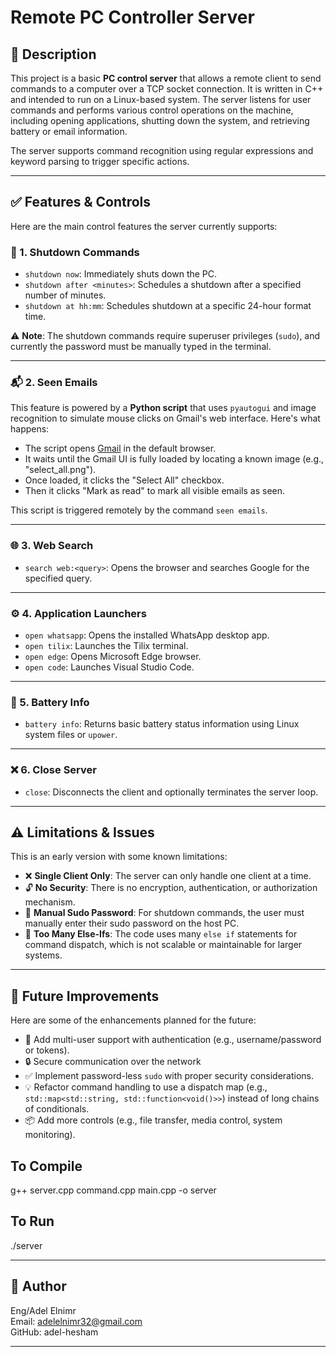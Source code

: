# Remote PC Controller Server

## 📌 Description

This project is a basic **PC control server** that allows a remote client to send commands to a computer over a TCP socket connection. It is written in C++ and intended to run on a Linux-based system. The server listens for user commands and performs various control operations on the machine, including opening applications, shutting down the system, and retrieving battery or email information.

The server supports command recognition using regular expressions and keyword parsing to trigger specific actions.

---

## ✅ Features & Controls

Here are the main control features the server currently supports:

### 🔌 1. Shutdown Commands
- `shutdown now`: Immediately shuts down the PC.
- `shutdown after <minutes>`: Schedules a shutdown after a specified number of minutes.
- `shutdown at hh:mm`: Schedules shutdown at a specific 24-hour format time.

⚠️ **Note**: The shutdown commands require superuser privileges (`sudo`), and currently the password must be manually typed in the terminal.

---

### 📬 2. Seen Emails

This feature is powered by a **Python script** that uses `pyautogui` and image recognition to simulate mouse clicks on Gmail's web interface. Here's what happens:
- The script opens [Gmail](https://gmail.com) in the default browser.
- It waits until the Gmail UI is fully loaded by locating a known image (e.g., "select_all.png").
- Once loaded, it clicks the "Select All" checkbox.
- Then it clicks "Mark as read" to mark all visible emails as seen.

This script is triggered remotely by the command `seen emails`.

---

### 🌐 3. Web Search

- `search web:<query>`: Opens the browser and searches Google for the specified query.

---

### ⚙️ 4. Application Launchers

- `open whatsapp`: Opens the installed WhatsApp desktop app.
- `open tilix`: Launches the Tilix terminal.
- `open edge`: Opens Microsoft Edge browser.
- `open code`: Launches Visual Studio Code.

---

### 🔋 5. Battery Info

- `battery info`: Returns basic battery status information using Linux system files or `upower`.

---

### ❌ 6. Close Server

- `close`: Disconnects the client and optionally terminates the server loop.

---

## ⚠️ Limitations & Issues

This is an early version with some known limitations:

- ❌ **Single Client Only**: The server can only handle one client at a time.
- 🔓 **No Security**: There is no encryption, authentication, or authorization mechanism.
- 🔑 **Manual Sudo Password**: For shutdown commands, the user must manually enter their sudo password on the host PC.
- 🔁 **Too Many Else-Ifs**: The code uses many `else if` statements for command dispatch, which is not scalable or maintainable for larger systems.

---

## 🚀 Future Improvements

Here are some of the enhancements planned for the future:

- 🔐 Add multi-user support with authentication (e.g., username/password or tokens).
- 🔒 Secure communication over the network
- ✅ Implement password-less `sudo` with proper security considerations.
- 💡 Refactor command handling to use a dispatch map (e.g., `std::map<std::string, std::function<void()>>`) instead of long chains of conditionals.
- 📦 Add more controls (e.g., file transfer, media control, system monitoring).


## To Compile 

g++ server.cpp command.cpp main.cpp -o server

## To Run

./server

---

## 👤 Author

Eng/Adel Elnimr  
Email: adelelnimr32@gmail.com  
GitHub: adel-hesham

---


